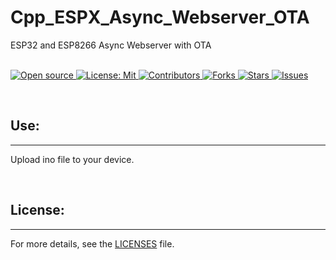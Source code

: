 # Cpp_ESPX_Async_Webserver_OTA
 ESP32 and ESP8266 Async Webserver with OTA

&nbsp;<br>
[
    ![Open source](
        https://img.shields.io/badge/Open%20Source-Yes-green?style=plastic
    )
    ](
        https://github.com/dannyvanlierop/Cpp_ESPX_Async_Webserver_OTA
    )
[
    ![License: Mit](
        https://img.shields.io/badge/license-MIT-green.svg?style=plastic)
    ](
        https://en.wikipedia.org/wiki/MIT_License
    )
[
    ![Contributors](
        https://img.shields.io/github/contributors/dannyvanlierop/Cpp_ESPX_Async_Webserver_OTA?style=plastic)
    ](
        https://github.com/dannyvanlierop/Cpp_ESPX_Async_Webserver_OTA/graphs/contributors
    )
[
    ![Forks](
        https://img.shields.io/github/forks/dannyvanlierop/Cpp_ESPX_Async_Webserver_OTA?style=plastic)
    ](
        https://github.com/dannyvanlierop/Cpp_ESPX_Async_Webserver_OTA/network/members
	)
[
    ![Stars](
        https://img.shields.io/github/stars/dannyvanlierop/Cpp_ESPX_Async_Webserver_OTA?style=plastic)
  ](
        https://github.com/dannyvanlierop/Cpp_ESPX_Async_Webserver_OTA/stargazers
	)
[
    ![Issues](
        https://img.shields.io/github/issues/dannyvanlierop/Cpp_ESPX_Async_Webserver_OTA?style=plastic)
  ](
        https://github.com/dannyvanlierop/Cpp_ESPX_Async_Webserver_OTA/issues
	)

&nbsp;<br>
## Use:
<hr>

Upload ino file to your device.

&nbsp;<br>
## License:
<hr>

For more details,
see the [LICENSES](https://github.com/dannyvanlierop/Cpp_ESPX_Async_Webserver_OTA/blob/master/LICENSE) file.

<br>&nbsp;